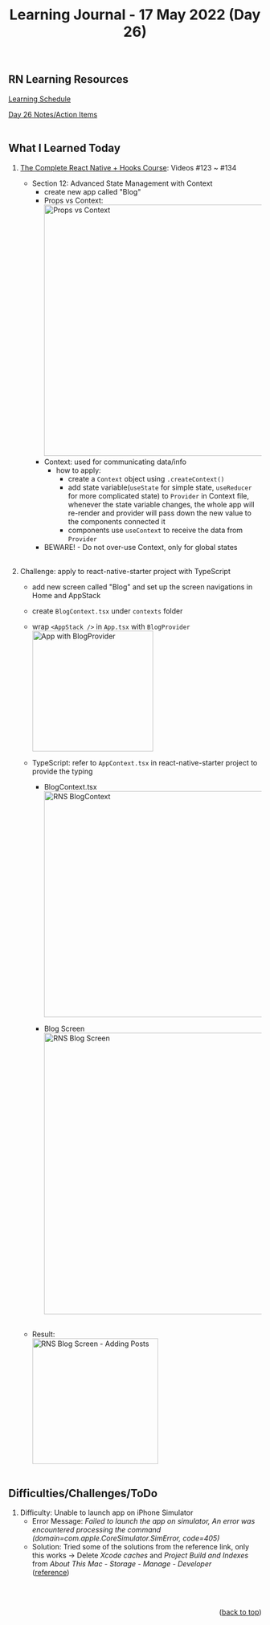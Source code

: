 <div id="top"></div>
<h1 align="center">Learning Journal - 17 May 2022 (Day 26)</h1>
<br />

## RN Learning Resources
[Learning Schedule](https://docs.google.com/document/d/1X1WgRPKxWwenKXswD5xHcuEZ4NFRj8EWmkCC8MLsBwg/edit)

[Day 26 Notes/Action Items](https://docs.google.com/document/d/1obVGcsmgY1SHk4I15jZEN0x2vCZH6x1GlTUiUmHw-tY/edit#heading=h.sjc7nb6il2di)
<br />
<br />

## What I Learned Today
1. [The Complete React Native + Hooks Course](https://nlbsg.udemy.com/course/the-complete-react-native-and-redux-course/learn/lecture/15706480#overview): Videos #123 ~ #134<br />
   - Section 12: Advanced State Management with Context
     - create new app called "Blog"
     - Props vs Context:
         <br />
         <img width="500" alt="Props vs Context" src="https://user-images.githubusercontent.com/97433108/168212373-c3609d1c-7f6d-42b6-9428-f74c57eb9ae2.png">
         <br />
     - Context: used for communicating data/info
       - how to apply:
         - create a `Context` object using `.createContext()`
         - add state variable(`useState` for simple state, `useReducer` for more complicated state) to `Provider` in Context file, whenever the state variable changes, the whole app will re-render and provider will pass down the new value to the components connected it
         - components use `useContext` to receive the data from `Provider`
     - BEWARE! - Do not over-use Context, only for global states
    <br />

2. Challenge: apply to react-native-starter project with TypeScript
   - add new screen called "Blog" and set up the screen navigations in Home and AppStack
   - create `BlogContext.tsx` under `contexts` folder
   - wrap `<AppStack />` in `App.tsx` with `BlogProvider`
     <br />
     <img width="240" alt="App with BlogProvider" src="https://user-images.githubusercontent.com/97433108/168767999-4a7db3df-cb11-4397-9c07-2eac71f4b894.png">
     <br />

   - TypeScript: refer to `AppContext.tsx` in react-native-starter project to provide the typing
     - BlogContext.tsx
       <br />
       <img width="450" alt="RNS BlogContext" src="https://user-images.githubusercontent.com/97433108/168768705-8d2490d7-e027-43e6-82ed-60ae2e628a18.png">
       <br />
       
     - Blog Screen
       <br />
       <img width="560" alt="RNS Blog Screen" src="https://user-images.githubusercontent.com/97433108/168768773-109e22fc-7fb4-4414-895d-2079c917f636.png">
       <br />
       <br />
      
   - Result:
     <br />
     <img width="250" alt="RNS Blog Screen - Adding Posts" src="https://user-images.githubusercontent.com/97433108/168771564-9cd94710-9aee-41d4-b49a-30d9aaa46938.gif">
     <br />
     <br />

## Difficulties/Challenges/ToDo
1. Difficulty: Unable to launch app on iPhone Simulator
   - Error Message: _Failed to launch the app on simulator, An error was encountered processing the command (domain=com.apple.CoreSimulator.SimError, code=405)_
   - Solution: Tried some of the solutions from the reference link, only this works -> Delete _Xcode caches_ and _Project Build and Indexes_ from _About This Mac - Storage - Manage - Developer_
     <br />
     ([reference](https://stackoverflow.com/questions/69312343/build-error-domain-com-apple-coresimulator-simerror-code-405))
<br />
<br />

<p align="right">(<a href="#top">back to top</a>)</p>
